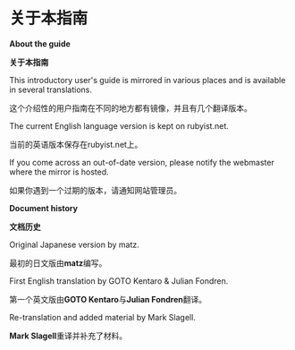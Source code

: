 # 关于本指南
**About the guide**

**关于本指南**

This introductory user's guide is mirrored in various places and is available in several translations. 

这个介绍性的用户指南在不同的地方都有镜像，并且有几个翻译版本。

The current English language version is kept on rubyist.net. 

当前的英语版本保存在rubyist.net上。

If you come across an out-of-date version, please notify the webmaster where the mirror is hosted.

如果你遇到一个过期的版本，请通知网站管理员。

**Document history**

**文档历史**

Original Japanese version by matz.

最初的日文版由**matz**编写。

First English translation by GOTO Kentaro & Julian Fondren.

第一个英文版由**GOTO Kentaro**与**Julian Fondren**翻译。

Re-translation and added material by Mark Slagell.

**Mark Slagell**重译并补充了材料。